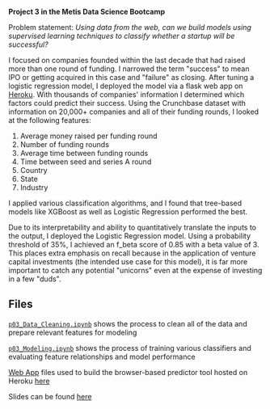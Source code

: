 
**Project 3 in the Metis Data Science Bootcamp**

Problem statement: *Using data from the web, can we build models using supervised learning techniques to classify whether a startup will be successful?*

I focused on companies founded within the last decade that had raised more than one round of funding. I narrowed the term "success" to mean IPO or getting acquired in this case and "failure" as closing. After tuning a logistic regression model, I deployed the model via a flask web app on [Heroku](https://startup-predictor.herokuapp.com/).
With thousands of companies' information I determined which factors could predict their success. Using the Crunchbase dataset with information on 20,000+ companies and all of their funding rounds, I looked at the following features:

1. Average money raised per funding round
2. Number of funding rounds
3. Average time between funding rounds
4. Time between seed and series A round
5. Country
6. State
7. Industry


I applied various classification algorithms, and I found that tree-based models like XGBoost as well as Logistic Regression performed the best. 

Due to its interpretability and ability to quantitatively translate the inputs to the output, I deployed the Logistic Regression model. Using a probability threshold of 35%, I achieved an f_beta score of 0.85 with a beta value of 3. This places extra emphasis on recall because in the application of venture capital investments (the intended use case for this model), it is far more important to catch any potential "unicorns" even at the expense of investing in a few "duds".

## Files

[`p03_Data_Cleaning.ipynb`](p03_Data_Cleaning.ipynb) shows the process to clean all of the data and prepare relevant features for modeling

[`p03_Modeling.ipynb`](p03_Modeling.ipynb) shows the process of training various classifiers and evaluating feature relationships and model performance

[Web App](web_app) files used to build the browser-based predictor tool hosted on Heroku [here](https://startup-predictor.herokuapp.com/)

Slides can be found [here](https://www.slideshare.net/AlisonGlazer/metis-project-3-predicting-startup-success)

